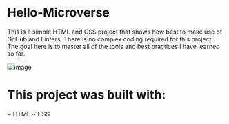 # Hello-Microverse
This is a simple HTML and CSS project that shows how best to make use of GitHub and Linters. There is no complex coding required for this project. The goal here is to master all of the tools and best practices I have learned so far.

![image](https://user-images.githubusercontent.com/48631109/143107328-b0cc600d-4b69-4d64-b1d6-287a0e4ad9ad.png)

# This project was built with:
~ HTML
~ CSS
